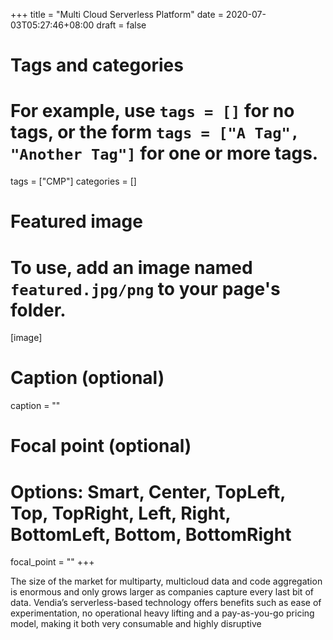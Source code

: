 +++
title = "Multi Cloud Serverless Platform"
date = 2020-07-03T05:27:46+08:00
draft = false

# Tags and categories
# For example, use `tags = []` for no tags, or the form `tags = ["A Tag", "Another Tag"]` for one or more tags.
tags = ["CMP"]
categories = []

# Featured image
# To use, add an image named `featured.jpg/png` to your page's folder. 
[image]
  # Caption (optional)
  caption = ""

  # Focal point (optional)
  # Options: Smart, Center, TopLeft, Top, TopRight, Left, Right, BottomLeft, Bottom, BottomRight
  focal_point = ""
+++


The size of the market for multiparty, multicloud data and code aggregation is enormous and only grows larger as companies capture every last bit of data. Vendia’s serverless-based technology offers benefits such as ease of experimentation, no operational heavy lifting and a pay-as-you-go pricing model, making it both very consumable and highly disruptive